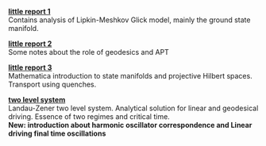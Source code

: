 [**little report 1**](https://github.com/strelda/dp/blob/main/littleReports/littleReport1/en/thesis.pdf)\
Contains analysis of Lipkin-Meshkov Glick model, mainly the ground state manifold.

[**little report 2**](https://github.com/strelda/dp/blob/main/littleReports/littleReport2/en/thesis.pdf)\
Some notes about the role of geodesics and APT

[**little report 3**](https://github.com/strelda/dp/blob/main/littleReports/littleReport3/en/thesis.pdf)\
Mathematica introduction to state manifolds and projective Hilbert spaces. Transport using quenches.

[**two level system**](https://github.com/strelda/dp/blob/main/littleReports/twoLevelSystem/en/thesis.pdf)\
Landau-Zener two level system. Analytical solution for linear and geodesical driving. Essence of two regimes and critical time.
\
**New: introduction about harmonic oscillator correspondence and Linear driving final time oscillations**
